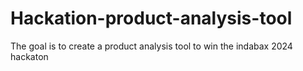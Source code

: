 # Hackation-product-analysis-tool
The goal is to create a product analysis tool to win the indabax 2024 hackaton
